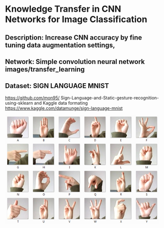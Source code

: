 # Knowledge Transfer in CNN Networks for Image Classification
## Description: Increase CNN accuracy by fine tuning data augmentation settings,
## Network: Simple convolution neural network images/transfer_learning
## Dataset: SIGN LANGUAGE MNIST
https://github.com/mon95/
Sign-Language-and-Static-gesture-recognition-using-sklearn and Kaggle data formating 
https://www.kaggle.com/datamunge/sign-language-mnist
 
![Sign_Language](amer_sign2.png)
